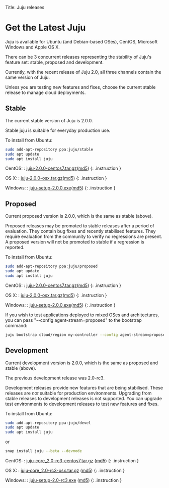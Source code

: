 Title: Juju releases


# Get the Latest Juju

Juju is available for Ubuntu (and Debian-based OSes), CentOS, Microsoft Windows
and Apple OS X. 

There can be 3 concurrent releases representing the stability of Juju's feature
set: stable, proposed and development. 

Currently, with the recent release of Juju 2.0, all three channels contain the same
version of Juju.

Unless you are testing new features and fixes, choose the current stable
release to manage cloud deployments.

## Stable

The current stable version of Juju is 2.0.0.

Stable juju is suitable for everyday production use.

To install from Ubuntu:
```bash
sudo add-apt-repository ppa:juju/stable
sudo apt update
sudo apt install juju
```
CentOS:
: [juju-2.0.0-centos7.tar.gz](https://launchpad.net/juju/2.0/2.0.0/+download/juju-2.0.0-centos7.tar.gz)([md5](https://launchpad.net/juju/2.0/2.0.0/+download/juju-2.0.0-centos7.tar.gz/+md5))
{: .instruction }

OS X:
: [juju-2.0.0-osx.tar.gz](https://launchpad.net/juju/2.0/2.0.0/+download/juju-2.0.0-osx.tar.gz)([md5](https://launchpad.net/juju/2.0/2.0.0/+download/juju-2.0.0-osx.tar.gz/+md5))
{: .instruction }

Windows:
: [juju-setup-2.0.0.exe](https://launchpad.net/juju/2.0/2.0.0/+download/juju-setup-2.0.0.exe)([md5](https://launchpad.net/juju/2.0/2.0.0/+download/juju-setup-2.0.0.exe/+md5))
{: .instruction }


## Proposed

Current proposed version is 2.0.0, which is the same as stable (above).

Proposed releases may be promoted to stable releases after a period of
evaluation. They contain bug fixes and recently stabilised features. They
require evaluation from the community to verify no regressions are present. A
proposed version will not be promoted to stable if a regression is reported.

To install from Ubuntu:

```bash
sudo add-apt-repository ppa:juju/proposed
sudo apt update
sudo apt install juju
```

CentOS:
: [juju-2.0.0-centos7.tar.gz](https://launchpad.net/juju/2.0/2.0.0/+download/juju-2.0.0-centos7.tar.gz)([md5](https://launchpad.net/juju/2.0/2.0.0/+download/juju-2.0.0-centos7.tar.gz/+md5))
{: .instruction }

OS X:
: [juju-2.0.0-osx.tar.gz](https://launchpad.net/juju/2.0/2.0.0/+download/juju-2.0.0-osx.tar.gz)([md5](https://launchpad.net/juju/2.0/2.0.0/+download/juju-2.0.0-osx.tar.gz/+md5))
{: .instruction }

Windows:
: [juju-setup-2.0.0.exe](https://launchpad.net/juju/2.0/2.0.0/+download/juju-setup-2.0.0.exe)([md5](https://launchpad.net/juju/2.0/2.0.0/+download/juju-setup-2.0.0.exe/+md5))
{: .instruction }

If you wish to test applications deployed to mixed OSes and architectures, you
can pass "--config agent-stream=proposed" to the bootstrap command:

```bash
juju bootstrap cloud/region my-controller --config agent-stream=proposed
```

## Development

Current development version is 2.0.0, which is the same as proposed and stable (above).

The previous development release was 2.0-rc3.

Development releases provide new features that are being stabilised.
These releases are *not* suitable for production environments. Upgrading
from stable releases to development releases is not supported. You can
upgrade test environments to development releases to test new features
and fixes.

To install from Ubuntu:

```bash
sudo add-apt-repository ppa:juju/devel
sudo apt update
sudo apt install juju
```
or

```bash
snap install juju --beta --devmode
```

CentOS:
: [juju-core_2.0-rc3-centos7.tar.gz](https://launchpad.net/juju/2.0/2.0-rc3/+download/juju-core_2.0-rc3.tar.gz) ([md5](https://launchpad.net/juju/2.0/2.0-rc3/+download/juju-core_2.0-rc3.tar.gz/+md5))
{: .instruction }

OS X:
: [juju-core_2.0-rc3-osx.tar.gz](https://launchpad.net/juju/2.0/2.0-rc3/+download/juju-2.0-rc3-osx.tar.gz) ([md5](https://launchpad.net/juju/2.0/2.0-rc3/+download/juju-2.0-rc3-osx.tar.gz/+md5))
{: .instruction }

Windows:
: [juju-setup-2.0-rc3.exe](https://launchpad.net/juju/2.0/2.0-rc3/+download/juju-setup-2.0-rc3.exe) ([md5](https://launchpad.net/juju/2.0/2.0-rc3/+download/juju-setup-2.0-rc3.exe/+md5))
{: .instruction }

